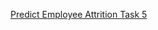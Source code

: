 [Predict Employee Attrition Task 5](https://drive.google.com/file/d/1dlg0EQtIZN7kuiLFfUmCh2X22EnyIqUy/view?usp=sharing)
